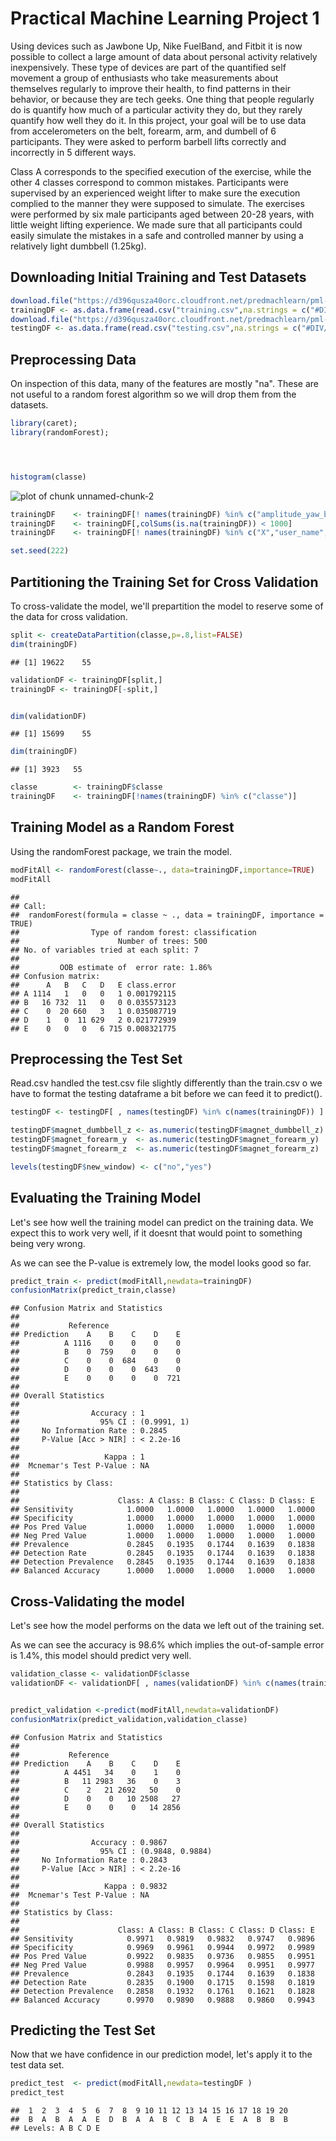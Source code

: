 Practical Machine Learning Project 1
========
Using devices such as Jawbone Up, Nike FuelBand, and Fitbit it is now possible to collect a
large amount of data about personal activity relatively inexpensively. These type of devices are part
of the quantified self movement a group of enthusiasts who take measurements about themselves
regularly to improve their health, to find patterns in their behavior, or because they are tech
geeks. One thing that people regularly do is quantify how much of a particular activity they do, but
they rarely quantify how well they do it. In this project, your goal will be to use data from
accelerometers on the belt, forearm, arm, and dumbell of 6 participants. They were asked to perform barbell lifts
correctly and incorrectly in 5 different ways. 

Class A corresponds to the specified execution of the exercise, while
the other 4 classes correspond to common mistakes.
Participants were supervised by an experienced weight lifter
to make sure the execution complied to the manner they were supposed to
simulate. The exercises were performed by six male participants aged between
20-28 years, with little weight lifting experience. We made sure that all
participants could easily simulate the mistakes in a safe and controlled manner by
using a relatively light dumbbell (1.25kg).

Downloading Initial Training and Test Datasets
--------


```r
download.file("https://d396qusza40orc.cloudfront.net/predmachlearn/pml-training.csv", method="curl", destfile="training.csv",)
trainingDF <- as.data.frame(read.csv("training.csv",na.strings = c("#DIV/0!","NA")))
download.file("https://d396qusza40orc.cloudfront.net/predmachlearn/pml-testing.csv",method="curl",destfile="testing.csv")
testingDF <- as.data.frame(read.csv("testing.csv",na.strings = c("#DIV/0!","NA")))
```
Preprocessing Data
--------
On inspection of this data, many of the features are mostly "na".  These are not useful to
a random forest algorithm so we will drop them from the datasets.

```r
library(caret);
library(randomForest);




histogram(classe)
```

![plot of chunk unnamed-chunk-2](figure/unnamed-chunk-2-1.png) 

```r
trainingDF    <- trainingDF[! names(trainingDF) %in% c("amplitude_yaw_belt","amplitude_yaw_dumbbell","amplitude_yaw_forearm")]
trainingDF    <- trainingDF[,colSums(is.na(trainingDF)) < 1000]
trainingDF    <- trainingDF[! names(trainingDF) %in% c("X","user_name","raw_timestamp_part_1","raw_timestamp_part_2","cvtd_timestamp")]

set.seed(222)
```
Partitioning the Training Set for Cross Validation
-----
To cross-validate the model, we'll prepartition the model to reserve some of the data for
cross validation.

```r
split <- createDataPartition(classe,p=.8,list=FALSE)
dim(trainingDF)
```

```
## [1] 19622    55
```

```r
validationDF <- trainingDF[split,]
trainingDF <- trainingDF[-split,]


dim(validationDF)
```

```
## [1] 15699    55
```

```r
dim(trainingDF)
```

```
## [1] 3923   55
```

```r
classe        <- trainingDF$classe
trainingDF    <- trainingDF[!names(trainingDF) %in% c("classe")]
```

Training Model as a Random Forest
----------
Using the randomForest package, we train the model.


```r
modFitAll <- randomForest(classe~., data=trainingDF,importance=TRUE)
modFitAll
```

```
## 
## Call:
##  randomForest(formula = classe ~ ., data = trainingDF, importance = TRUE) 
##                Type of random forest: classification
##                      Number of trees: 500
## No. of variables tried at each split: 7
## 
##         OOB estimate of  error rate: 1.86%
## Confusion matrix:
##      A   B   C   D   E class.error
## A 1114   1   0   0   1 0.001792115
## B   16 732  11   0   0 0.035573123
## C    0  20 660   3   1 0.035087719
## D    1   0  11 629   2 0.021772939
## E    0   0   0   6 715 0.008321775
```

Preprocessing the Test Set
-----
Read.csv handled the test.csv file slightly differently than the train.csv
o we have to format the testing dataframe a bit before we can feed it to predict().


```r
testingDF <- testingDF[ , names(testingDF) %in% c(names(trainingDF)) ]

testingDF$magnet_dumbbell_z <- as.numeric(testingDF$magnet_dumbbell_z)
testingDF$magnet_forearm_y  <- as.numeric(testingDF$magnet_forearm_y)
testingDF$magnet_forearm_z  <- as.numeric(testingDF$magnet_forearm_z)

levels(testingDF$new_window) <- c("no","yes")
```
Evaluating the Training Model
-------
Let's see how well the training model can predict on the training data.  We
expect this to work very well, if it doesnt that would point to something
being very wrong.

As we can see the P-value is extremely low, the model looks good so far.


```r
predict_train <- predict(modFitAll,newdata=trainingDF)
confusionMatrix(predict_train,classe)
```

```
## Confusion Matrix and Statistics
## 
##           Reference
## Prediction    A    B    C    D    E
##          A 1116    0    0    0    0
##          B    0  759    0    0    0
##          C    0    0  684    0    0
##          D    0    0    0  643    0
##          E    0    0    0    0  721
## 
## Overall Statistics
##                                      
##                Accuracy : 1          
##                  95% CI : (0.9991, 1)
##     No Information Rate : 0.2845     
##     P-Value [Acc > NIR] : < 2.2e-16  
##                                      
##                   Kappa : 1          
##  Mcnemar's Test P-Value : NA         
## 
## Statistics by Class:
## 
##                      Class: A Class: B Class: C Class: D Class: E
## Sensitivity            1.0000   1.0000   1.0000   1.0000   1.0000
## Specificity            1.0000   1.0000   1.0000   1.0000   1.0000
## Pos Pred Value         1.0000   1.0000   1.0000   1.0000   1.0000
## Neg Pred Value         1.0000   1.0000   1.0000   1.0000   1.0000
## Prevalence             0.2845   0.1935   0.1744   0.1639   0.1838
## Detection Rate         0.2845   0.1935   0.1744   0.1639   0.1838
## Detection Prevalence   0.2845   0.1935   0.1744   0.1639   0.1838
## Balanced Accuracy      1.0000   1.0000   1.0000   1.0000   1.0000
```
Cross-Validating the model
-----
Let's see how the model performs on the data we left out of the training set.


As we can see the accuracy is 98.6% which implies the out-of-sample error is 1.4%, this
model should predict very well.


```r
validation_classe <- validationDF$classe
validationDF <- validationDF[ , names(validationDF) %in% c(names(trainingDF)) ]


predict_validation <-predict(modFitAll,newdata=validationDF)
confusionMatrix(predict_validation,validation_classe)
```

```
## Confusion Matrix and Statistics
## 
##           Reference
## Prediction    A    B    C    D    E
##          A 4451   34    0    1    0
##          B   11 2983   36    0    3
##          C    2   21 2692   50    0
##          D    0    0   10 2508   27
##          E    0    0    0   14 2856
## 
## Overall Statistics
##                                           
##                Accuracy : 0.9867          
##                  95% CI : (0.9848, 0.9884)
##     No Information Rate : 0.2843          
##     P-Value [Acc > NIR] : < 2.2e-16       
##                                           
##                   Kappa : 0.9832          
##  Mcnemar's Test P-Value : NA              
## 
## Statistics by Class:
## 
##                      Class: A Class: B Class: C Class: D Class: E
## Sensitivity            0.9971   0.9819   0.9832   0.9747   0.9896
## Specificity            0.9969   0.9961   0.9944   0.9972   0.9989
## Pos Pred Value         0.9922   0.9835   0.9736   0.9855   0.9951
## Neg Pred Value         0.9988   0.9957   0.9964   0.9951   0.9977
## Prevalence             0.2843   0.1935   0.1744   0.1639   0.1838
## Detection Rate         0.2835   0.1900   0.1715   0.1598   0.1819
## Detection Prevalence   0.2858   0.1932   0.1761   0.1621   0.1828
## Balanced Accuracy      0.9970   0.9890   0.9888   0.9860   0.9943
```

Predicting the Test Set
-----
Now that we have confidence in our prediction model, let's apply it to the test
data set.



```r
predict_test  <- predict(modFitAll,newdata=testingDF )
predict_test
```

```
##  1  2  3  4  5  6  7  8  9 10 11 12 13 14 15 16 17 18 19 20 
##  B  A  B  A  A  E  D  B  A  A  B  C  B  A  E  E  A  B  B  B 
## Levels: A B C D E
```

